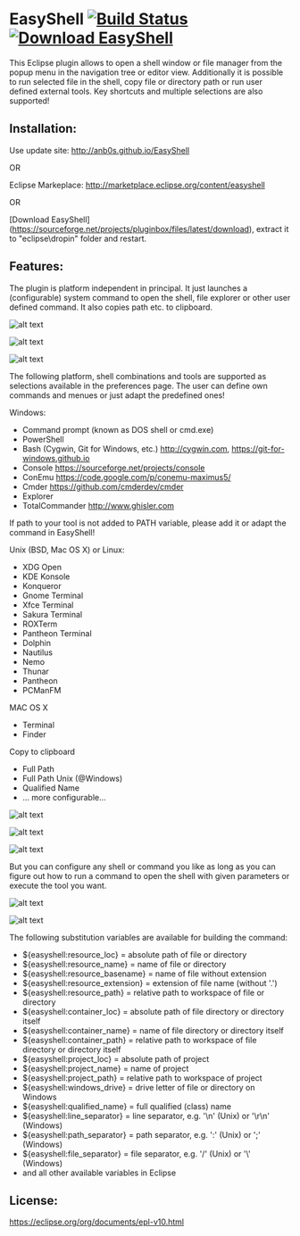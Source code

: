 # EasyShell [![Build Status](https://travis-ci.org/anb0s/EasyShell.svg)](https://travis-ci.org/anb0s/EasyShell) [![Download EasyShell](https://img.shields.io/sourceforge/dt/pluginbox.svg)](https://sourceforge.net/projects/pluginbox/files/latest/download)
This Eclipse plugin allows to open a shell window or file manager from the popup menu in the navigation tree or editor view. Additionally it is possible to run selected file in the shell, copy file or directory path or run user defined external tools. Key shortcuts and multiple selections are also supported!

Installation:
-------------
Use update site: http://anb0s.github.io/EasyShell

OR

Eclipse Markeplace: http://marketplace.eclipse.org/content/easyshell

OR

[Download EasyShell] (https://sourceforge.net/projects/pluginbox/files/latest/download), extract it to "eclipse\dropin" folder and restart.

Features:
---------

The plugin is platform independent in principal. It just launches a (configurable) system command to open the shell, file explorer or other user defined command. It also copies path etc. to clipboard.

![alt text](https://raw.githubusercontent.com/anb0s/EasyShell/master/site/images/EasyShell_2.0_context_menu_windows.png "Context Menu @ Windows")

![alt text](https://raw.githubusercontent.com/anb0s/EasyShell/master/site/images/EasyShell_2.0_popup_menu_windows.png "Popup Menu @ Windows (Alt+E)")

![alt text](https://raw.githubusercontent.com/anb0s/EasyShell/master/site/images/EasyShell_2.0_multi-selection_dialog_windows.png "Dialog for multiple tool selection @ Windows (Alt+Shift+E)")

The following platform, shell combinations and tools are supported as selections available in the preferences page. The user can define own commands and menues or just adapt the predefined ones!

Windows:
- Command prompt (known as DOS shell or cmd.exe)
- PowerShell
- Bash (Cygwin, Git for Windows, etc.)
  http://cygwin.com, https://git-for-windows.github.io
- Console
  https://sourceforge.net/projects/console
- ConEmu 
  https://code.google.com/p/conemu-maximus5/
- Cmder
  https://github.com/cmderdev/cmder
- Explorer
- TotalCommander
  http://www.ghisler.com  

If path to your tool is not added to PATH variable, please add it or adapt the command in EasyShell!

Unix (BSD, Mac OS X) or Linux:
- XDG Open
- KDE Konsole
- Konqueror
- Gnome Terminal
- Xfce Terminal
- Sakura Terminal
- ROXTerm
- Pantheon Terminal
- Dolphin
- Nautilus
- Nemo
- Thunar
- Pantheon
- PCManFM

MAC OS X
 - Terminal
 - Finder

Copy to clipboard
 - Full Path
 - Full Path Unix (@Windows)
 - Qualified Name
 - ... more configurable...

![alt text](https://raw.githubusercontent.com/anb0s/EasyShell/master/site/images/EasyShell_2.0_preferences_menu.png "Preferences - Menu")

![alt text](https://raw.githubusercontent.com/anb0s/EasyShell/master/site/images/EasyShell_2.0_preferences_menu_new.png "Preferences - Menu 'New'")

![alt text](https://raw.githubusercontent.com/anb0s/EasyShell/master/site/images/EasyShell_2.0_preferences_menu_new_content_assist.png "Preferences - Menu 'New' with content assist")

But you can configure any shell or command you like as long as you can figure out how to run a command to open the shell with given
parameters or execute the tool you want.

![alt text](https://raw.githubusercontent.com/anb0s/EasyShell/master/site/images/EasyShell_2.0_preferences_command.png "Preferences - Command")

![alt text](https://raw.githubusercontent.com/anb0s/EasyShell/master/site/images/EasyShell_2.0_preferences_command_new.png "Preferences - Command 'New' with content assist")

The following substitution variables are available for building the command:

- ${easyshell:resource_loc} = absolute path of file or directory
- ${easyshell:resource_name} = name of file or directory
- ${easyshell:resource_basename} = name of file without extension
- ${easyshell:resource_extension} = extension of file name (without '.')
- ${easyshell:resource_path} = relative path to workspace of file or directory
- ${easyshell:container_loc} = absolute path of file directory or directory itself
- ${easyshell:container_name} = name of file directory or directory itself
- ${easyshell:container_path} = relative path to workspace of file directory or directory itself
- ${easyshell:project_loc} = absolute path of project
- ${easyshell:project_name} = name of project
- ${easyshell:project_path} = relative path to workspace of project
- ${easyshell:windows_drive} = drive letter of file or directory on Windows
- ${easyshell:qualified_name} = full qualified (class) name
- ${easyshell:line_separator} = line separator, e.g. '\\n' (Unix) or '\\r\\n' (Windows)
- ${easyshell:path_separator} = path separator, e.g. ':' (Unix) or ';' (Windows)
- ${easyshell:file_separator} = file separator, e.g. '/' (Unix) or '\\' (Windows)
- and all other available variables in Eclipse

License:
--------
https://eclipse.org/org/documents/epl-v10.html
